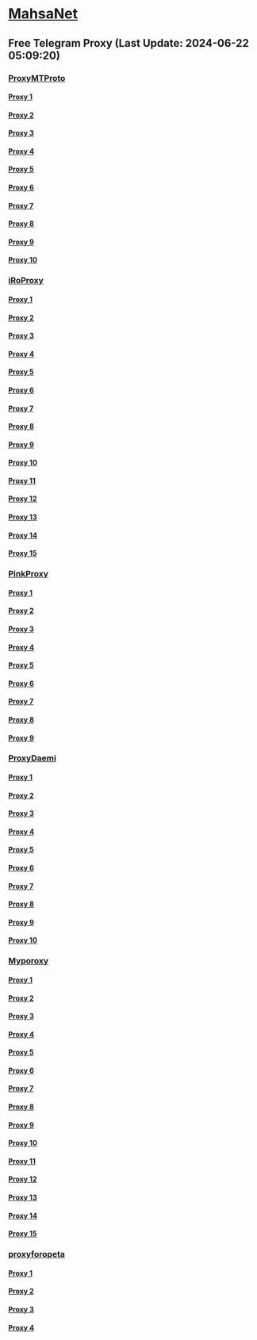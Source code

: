 
# [MahsaNet](https://t.me/mahsa_net)
## Free Telegram Proxy (Last Update: 2024-06-22 05:09:20)
### [ProxyMTProto](https://t.me/ProxyMTProto)
#### [Proxy 1](tg://proxy?server=cloudflare.nokia.net.co.uk.do_yo.want_to.clash_with.this.www.microsoft.com.there_is_no.place_like.localhost.www.bing.com.count_with_me.cyou.net.digikala.com.msn.com.bsi.ir.enamad.ir.now_sud.again_to_fight.everyone.i_am.the_internett.wastingcontacts.rent.&port=110&secret=eeRighJJvXrFGRMCIMJdCQ)
#### [Proxy 2](tg://proxy?server=cloudflare.nokia.net.co.uk.do_yo.want_to.clash_with.this.www.microsoft.com.there_is_no.place_like.localhost.www.bing.com.count_with_me.cyou.net.digikala.com.msn.com.bsi.ir.enamad.ir.now_sud.again_to_fight.everyone.i_am.the_internettt.thefamilyguyss.rent.&port=110&secret=eeRighJJvXrFGRMCIMJdCQ)
#### [Proxy 3](tg://proxy?server=cloudflare.nokia.net.co.uk.do_yo.want_to.clash_with.this.www.microsoft.com.there_is_no.place_like.localhost.www.bing.com.count_with_me.cyou.net.digikala.com.msn.com.bsi.ir.enamad.ir.now_sud.again_to_fight.everyone.i_am.the_internettfsdfass.domina93.rent.&port=110&secret=eeRighJJvXrFGRMCIMJdCQ)
#### [Proxy 4](tg://proxy?server=cloudflare.nokia.net.co.uk.do_yo.want_to.clash_with.this.www.microsoft.com.there_is_no.place_like.localhost.www.bing.com.count_with_me.cyou.net.digikala.com.msn.com.bsi.ir.enamad.ir.noc.checkitnowbutyouwontrealizeanythingitwilltakeawhileforyouhehehe.icu.&port=110&secret=eeRighJJvXrFGRMCIMJdCQ)
#### [Proxy 5](tg://proxy?server=benz.hezarsh-mashal0.co.uk.tyhsmbfh0-hsjs.co.uk.&port=7443&secret=FgMBAgABAAH8AwOG4kw63QBQ)
#### [Proxy 6](tg://proxy?server=cloudflare.nokia.net.co.uk.do_yo.want_to.clash_with.this.www.microsoft.com.there_is_no.place_like.localhost.www.bing.com.count_with_me.cyou.net.digikala.com.msn.com.bsi.ir.enamad.ir.now_sud.again_to_fight.everyone.i_am.the_interne.basedontruestory.autos.&port=110&secret=eeRighJJvXrFGRMCIMJdCQ)
#### [Proxy 7](tg://proxy?server=116.203.0.110&port=123&secret=eeRighJJvXrFGRMCIMJdCQ)
#### [Proxy 8](tg://proxy?server=95.217.240.134&port=123&secret=eeRighJJvXrFGRMCIMJdCQ)
#### [Proxy 9](tg://proxy?server=cloudflare.sarpoosh_com.mehrpatogh.com.seemorgh.com.cloob_com.tci.ir.radiofarda.com.salamcinama_com.sahamyab.com.darmanito_com.etemadonline.com.rokna.net.ayandehnews.org.justdoing.business.&port=443&secret=eeda411655b684fe87abf58ec2235e28167765622e62616c652e6972)
#### [Proxy 10](tg://proxy?server=185.148.144.59&port=7080&secret=eeRighJJvXrFGRMCIMJdCQ)
### [iRoProxy](https://t.me/iRoProxy)
#### [Proxy 1](tg://proxy?server=103.69.224.160&port=43&secret=eeRighJJvXrFGRMCIMJdCQ)
#### [Proxy 2](tg://proxy?server=103.69.224.98&port=888&secret=eeRighJJvXrFGRMCIMJdCQ)
#### [Proxy 3](tg://proxy?server=103.69.224.157&port=888&secret=eeRighJJvXrFGRMCIMJdCQ)
#### [Proxy 4](tg://proxy?server=103.69.224.145&port=888&secret=eeRighJJvXrFGRMCIMJdCQ)
#### [Proxy 5](tg://proxy?server=103.69.224.180&port=8443&secret=eeRighJJvXrFGRMCIMJdCQ)
#### [Proxy 6](tg://proxy?server=103.69.224.225&port=888&secret=eeRighJJvXrFGRMCIMJdCQ)
#### [Proxy 7](tg://proxy?server=103.69.224.185&port=888&secret=eeRighJJvXrFGRMCIMJdCQ)
#### [Proxy 8](tg://proxy?server=103.69.224.200&port=888&secret=eeRighJJvXrFGRMCIMJdCQ)
#### [Proxy 9](tg://proxy?server=103.69.224.160&port=43&secret=eeRighJJvXrFGRMCIMJdCQ)
#### [Proxy 10](tg://proxy?server=103.69.224.98&port=888&secret=eeRighJJvXrFGRMCIMJdCQ)
#### [Proxy 11](tg://proxy?server=103.69.224.157&port=888&secret=eeRighJJvXrFGRMCIMJdCQ)
#### [Proxy 12](tg://proxy?server=103.69.224.145&port=888&secret=eeRighJJvXrFGRMCIMJdCQ)
#### [Proxy 13](tg://proxy?server=103.69.224.180&port=8443&secret=eeRighJJvXrFGRMCIMJdCQ)
#### [Proxy 14](tg://proxy?server=103.69.224.225&port=888&secret=eeRighJJvXrFGRMCIMJdCQ)
#### [Proxy 15](tg://proxy?server=103.69.224.185&port=888&secret=eeRighJJvXrFGRMCIMJdCQ)
### [PinkProxy](https://t.me/PinkProxy)
#### [Proxy 1](tg://proxy?server=188.245.53.142&port=7&secret=eeRighJJvXrFGRMCIMJdCQ)
#### [Proxy 2](tg://proxy?server=108.165.67.116&port=6444&secret=eeShOJiLMzWxrArhYqKxCg)
#### [Proxy 3](tg://proxy?server=108.165.67.5&port=8443&secret=eeShOJiLMzWxrArhYqKxCg)
#### [Proxy 4](tg://proxy?server=108.165.67.5&port=8443&secret=eeShOJiLMzWxrArhYqKxCg)
#### [Proxy 5](tg://proxy?server=103.69.224.98&port=888&secret=eeRighJJvXrFGRMCIMJdCQ)
#### [Proxy 6](tg://proxy?server=108.165.67.116&port=6444&secret=eeShOJiLMzWxrArhYqKxCg)
#### [Proxy 7](tg://proxy?server=94.177.51.46&port=777&secret=eeRighJJvXrFGRMCIMJdCQ)
#### [Proxy 8](tg://proxy?server=94.177.51.46&port=777&secret=eeRighJJvXrFGRMCIMJdCQ)
#### [Proxy 9](tg://proxy?server=88.99.174.160&port=123&secret=eeRighJJvXrFGRMCIMJdCQ)
### [ProxyDaemi](https://t.me/ProxyDaemi)
#### [Proxy 1](tg://proxy?server=5.75.214.159&port=51983&secret=eeRighJJvXrFGRMCIMJdCQ)
#### [Proxy 2](tg://proxy?server=49.12.119.146&port=51983&secret=eeRighJJvXrFGRMCIMJdCQ)
#### [Proxy 3](tg://proxy?server=157.90.173.107&port=999&secret=eeRighJJvXrFGRMCIMJdCQ)
#### [Proxy 4](tg://proxy?server=78.47.104.196&port=999&secret=eeRighJJvXrFGRMCIMJdCQ)
#### [Proxy 5](tg://proxy?server=49.12.119.146&port=51983&secret=eeRighJJvXrFGRMCIMJdCQ)
#### [Proxy 6](tg://proxy?server=5.75.212.71&port=51983&secret=eeRighJJvXrFGRMCIMJdCQ)
#### [Proxy 7](tg://proxy?server=5.75.214.159&port=51983&secret=eeRighJJvXrFGRMCIMJdCQ)
#### [Proxy 8](tg://proxy?server=188.245.45.171&port=999&secret=eeRighJJvXrFGRMCIMJdCQ)
#### [Proxy 9](tg://proxy?server=78.47.40.120&port=999&secret=eeRighJJvXrFGRMCIMJdCQ)
#### [Proxy 10](tg://proxy?server=157.90.173.107&port=999&secret=eeRighJJvXrFGRMCIMJdCQ)
### [Myporoxy](https://t.me/Myporoxy)
#### [Proxy 1](tg://proxy?server=Cloudflare.com.nokia.com.co.uk.do_yo.want_to.clash_with.this.www.microsoft.com.there_is_no.place_like.localhost.www.bing.com.count_with_me.cyou.net.digikala.com.www.enamad.ir.google.com.again_to_fight.everyone.i_am.the_internet.sarcheshmeh.pw.&port=5777&secret=eeRigzNJvXrFGRMCIMJdEA)
#### [Proxy 2](tg://proxy?server=cloudflare.com.nokia.com.co.uk.do_yo.want_to.clash_with.this.www.microsoft.com.there_is_no.place_like.localhost.www.bing.com.count_with_me.cyou.net.digikala.com.www.enamad.ir.google.com.again_to_fight.everyone.i_am.the_internet.boofaloo.quest.&port=5777&secret=eeRigzNJvXrFGRMCIMJdEA)
#### [Proxy 3](tg://proxy?server=cloudflare.com.nokia.com.co.uk.do_yo.want_to.clash_with.this.www.microsoft.com.there_is_no.place_like.localhost.www.bing.com.count_with_me.cyou.net.digikala.com.www.enamad.ir.google.com.again_to_fight.everyone.i_am.the_internet.deragon.store&port=6550&secret=7HQighJPBNMYVRNB6tdkVwPQ)
#### [Proxy 4](tg://proxy?server=Cloudflare.com.nokia.com.co.uk.do_yo.want_to.clash_with.this.www.microsoft.com.there_is_no.place_like.localhost.www.bing.com.count_with_me.cyou.net.digikala.com.www.enamad.ir.google.com.again_to_fight.everyone.i_am.the_internet.ghodratman.site&port=6550&secret=7HQighJPBNMYVRNB6tdkVwPQ)
#### [Proxy 5](tg://proxy?server=cloudflare.com.nokia.com.co.uk.do_yo.want_to.clash_with.this.www.microsoft.com.there_is_no.place_like.localhost.www.bing.com.count_with_me.cyou.net.digikala.com.www.enamad.ir.google.com.again_to_fight.everyone.i_am.the_internet.stokholm.bond&port=4550&secret=7HQighJPBNMYVRNB6tdkVwPQ)
#### [Proxy 6](tg://proxy?server=cloudflare.com.nokia.com.co.uk.do_yo.want_to.clash_with.this.www.microsoft.com.there_is_no.place_like.localhost.www.bing.com.count_with_me.cyou.net.digikala.com.www.enamad.ir.google.com.again_to_fight.everyone.i_am.the_internet.deragon.store&port=6550&secret=7HQighJPBNMYVRNB6tdkVwPQ)
#### [Proxy 7](tg://proxy?server=cloudflare.com.nokia.com.co.uk.do_yo.want_to.clash_with.this.www.microsoft.com.there_is_no.place_like.localhost.www.bing.com.count_with_me.cyou.net.digikala.com.www.enamad.ir.google.com.again_to_fight.everyone.i_am.the_internet.stokholm.bond&port=4550&secret=7HQighJPBNMYVRNB6tdkVwPQ)
#### [Proxy 8](tg://proxy?server=cloudflare.com.nokia.com.co.uk.do_yo.want_to.clash_with.this.www.microsoft.com.there_is_no.place_like.localhost.www.bing.com.count_with_me.cyou.net.digikala.com.www.enamad.ir.google.com.again_to_fight.everyone.i_am.the_internet.deragon.store&port=6550&secret=7HQighJPBNMYVRNB6tdkVwPQ)
#### [Proxy 9](tg://proxy?server=cloudflare.com.nokia.com.co.uk.do_yo.want_to.clash_with.this.www.microsoft.com.there_is_no.place_like.localhost.www.bing.com.count_with_me.cyou.net.digikala.com.www.enamad.ir.google.com.again_to_fight.everyone.i_am.the_internet.boofaloo.quest.&port=5777&secret=eeRigzNJvXrFGRMCIMJdEA)
#### [Proxy 10](tg://proxy?server=cloudflare.com.nokia.com.co.uk.do_yo.want_to.clash_with.this.www.microsoft.com.there_is_no.place_like.localhost.www.bing.com.count_with_me.cyou.net.digikala.com.www.enamad.ir.google.com.again_to_fight.everyone.i_am.the_internet.boofaloo.quest.&port=5777&secret=eeRigzNJvXrFGRMCIMJdEA)
#### [Proxy 11](tg://proxy?server=Cloudflare.com.nokia.com.co.uk.do_yo.want_to.clash_with.this.www.microsoft.com.there_is_no.place_like.localhost.www.bing.com.count_with_me.cyou.net.digikala.com.www.enamad.ir.google.com.again_to_fight.everyone.i_am.the_internet.sarcheshmeh.pw.&port=5777&secret=eeRigzNJvXrFGRMCIMJdEA)
#### [Proxy 12](tg://proxy?server=cloudflare.com.nokia.com.co.uk.do_yo.want_to.clash_with.this.www.microsoft.com.there_is_no.place_like.localhost.www.bing.com.count_with_me.cyou.net.digikala.com.www.enamad.ir.google.com.again_to_fight.everyone.i_am.the_internet.stokholm.bond&port=4550&secret=7HQighJPBNMYVRNB6tdkVwPQ)
#### [Proxy 13](tg://proxy?server=cloudflare.com.nokia.com.co.uk.do_yo.want_to.clash_with.this.www.microsoft.com.there_is_no.place_like.localhost.www.bing.com.count_with_me.cyou.net.digikala.com.www.enamad.ir.google.com.again_to_fight.everyone.i_am.the_internet.boofaloo.quest.&port=5777&secret=eeRigzNJvXrFGRMCIMJdEA)
#### [Proxy 14](tg://proxy?server=cloudflare.com.nokia.com.co.uk.do_yo.want_to.clash_with.this.www.microsoft.com.there_is_no.place_like.localhost.www.bing.com.count_with_me.cyou.net.digikala.com.www.enamad.ir.google.com.again_to_fight.everyone.i_am.the_internet.deragon.store&port=6550&secret=7HQighJPBNMYVRNB6tdkVwPQ)
#### [Proxy 15](tg://proxy?server=cloudflare.com.nokia.com.co.uk.do_yo.want_to.clash_with.this.www.microsoft.com.there_is_no.place_like.localhost.www.bing.com.count_with_me.cyou.net.digikala.com.www.enamad.ir.google.com.again_to_fight.everyone.i_am.the_internet.boofaloo.quest.&port=5777&secret=eeRigzNJvXrFGRMCIMJdEA)
### [proxyforopeta](https://t.me/proxyforopeta)
#### [Proxy 1](tg://proxy?server=5.75.214.159&port=51983&secret=eeRighJJvXrFGRMCIMJdCQ)
#### [Proxy 2](tg://proxy?server=49.12.119.146&port=51983&secret=eeRighJJvXrFGRMCIMJdCQ)
#### [Proxy 3](tg://proxy?server=5.75.212.71&port=51983&secret=eeRighJJvXrFGRMCIMJdCQ)
#### [Proxy 4](tg://proxy?server=cloudflare.com.nokia.com.co.uk.do_yo.want_to.clash_with.this.www.microsoft.com.there_is_no.place_like.localhost.www.bing.com.count_with_me.cyou.net.digikala.com.www.enamad.ir.google.com.again_to_fight.everyone.i_am.the_internet.boofaloo.quest.&port=5777&secret=eeRigzNJvXrFGRMCIMJdEA)

    
